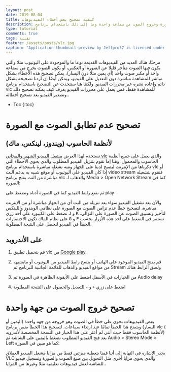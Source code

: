 ```yaml
---
layout: post
date: 2019-08-04
title: كيفية تصحيح بعض أخطاء الفيديوهات 
description: تصحيح أخطاء عدم تطابق الصوت مع الصورة وخروج الصوت من سماعة واحدة وما إلى ذلك باستخدام برنامج vlc
type: tutorial
comments: true
tags: تقنية
feature: /assets/posts/vlc.jpg
caption: "Application-thumbnail-preview by Jeffpro57 is licensed under CC BY 2.0"
---
```


مرحبًا، هناك العديد من الفيديوهات القديمة نوعا ما والموجودة على اليوتيوب مثلا والتي يكون فيها الصوت متأخر قليلا عن الصورة أو العكس، أو يكون الصوت يخرج من سماعة واحد أو مكبر صوت واحد (أي يمين مثلا دون اليسار)، يمكن تصحيح هذه الأخطاء بشكل مباشر للمشاهدة مباشرة دون التعديل على الفيديو، ويمكن أيضًا إن أردنا تصحيحه بشكل دائم وإعادة نشره عبر محررات الفيديو. ولكننا هنا سنتحدث عن التصحيح باستخدام برنامج vlc للمشاهدة فقط، فمن يعمل على محررات الفيديو يعرف كيف يمكنه تصحيح ذلك وتصدير الفيديو بعد تصحيح أخطائه..

* Toc
{:toc}


# تصحيح عدم تطابق الصوت مع الصورة

## ﻷنظمة الحاسوب (ويندوز، لينكس، ماك)

نستخدم لهذا الغرض [مشغل الفيديو الشهير والمجاني vlc](https://www.videolan.org/vlc/index.html) والذي يعمل على جميع أنظمة الحاسوب والمحمول.
وهنا إما نقوم بتنزيل الفيديو المطلوب والذي يحوي الأخطاء التي ذكرناها من الإنترنت ليصبح لدينا على الجهاز ومنه نشغله مباشرة باستخدام برنامج vlc أو إذا كان الفيديو على اليوتيوب أو موقع شبيه به يدعم البث video stream فنقوم بتشغيله مباشرة من النت بفتح برنامج vlc والذهاب لـ Media > Open Network Stream كما في الصورة:

<amp-img height="250" width="600" src="/assets/vlc1.png" alt="open network stream vlc"></amp-img>


ثم نضع رابط الفيديو كما في الصورة أدناه ونضغط على play

<amp-img height="250" width="600" src="/assets/vlc2.png" alt="open network stream vlc-2"></amp-img>


والآن بعد تشغيل الفيديو سواء بعد تنزيله من النت أي من الجهاز مباشرة أو من الإنترنت مباشرة، لتصحيح خطأ عدم تزامن الصوت مع الصورة على نظامي الويندوز واللينكس نضغط على الكيبورد على أحد زري <kbd>J</kbd> و <kbd>K</kbd> لتأخير وتسبيق الصوت عن الصورة على التوالي. على نظام الماك تكون الاختصارات <kbd>G</kbd> و <kbd>F</kbd>
نستمر في الضغط على أحد هذه الأزرار بحسب الخطأ في الفيديو لنحصل على النتيجة المطلوبة.


## على اﻷندرويد

1. قم بتحميل تطبيق vlc من [Google play](https://play.google.com/store/apps/details?id=org.videolan.vlc).

2. قم بفتح الفيديو الموجود على الهاتف أو بنسخ رابط الفيديو من اليوتيوب أو مايشبهه من مواقع الفيديو والذهاب للقائمة الجانبية للبرنامج ثم Stream ولصق الرابط هناك

3. من الخيارات في الأسفل اضغط على الأيقونة الظاهرة في الصورة ثم Audio delay

<amp-img height="400" width="400" src="/assets/vlc3.jpg" alt="Audio delay option in vlc Android"></amp-img>


4. اضغط على زري `+` و `-` للتعديل والحصول على النتيجة المطلوبة


# تصحيح خروج الصوت من جهة واحدة

بعض الفيديوهات تحوي على خطأ في الصوت وهو خروجه من جهة واحدة (اليمين أو اليسار) ويتضح هذا الخطأ تمامًا عند ارتداء سماعات. لتصحيح هذا الخطأ ضمن برنامج vlc ( ﻷنظمة الحاسوب فقط حيث أنني لم أعثر على هذا الخيار في النسخة المخصصة ﻷندرويد) بعد فتح الفيديو المطلوب نضغط باليمين على الشاشة ثم Audio > Stereo Mode > Left كما هو مبين في الصورة:

<amp-img height="250" width="600" src="/assets/vlc4.jpg" alt="حل مشكلة خروج الصوت من جهة أو منفذ واحد"></amp-img>



يجدر الإشارة في النهاية إلى أننا قمنا بتغطية ميزتين فقط من مزايا مشغل الفيديو العملاق VLC والذي يحوي مزايا أخرى مثل التحويل بين صيغ الصوت والصورة وتسجيل فيديو للشاشة لعمل فيديوهات تعليمية مثلا وغيرها من المزايا..
